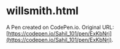 # willsmith.html

A Pen created on CodePen.io. Original URL: [https://codepen.io/Sahil_101/pen/ExKbNrj](https://codepen.io/Sahil_101/pen/ExKbNrj).


